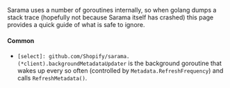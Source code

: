 Sarama uses a number of goroutines internally, so when golang dumps a stack trace (hopefully not because Sarama itself has crashed) this page provides a quick guide of what is safe to ignore.

#### Common

- `[select]: github.com/Shopify/sarama.(*client).backgroundMetadataUpdater` is the background goroutine that wakes up every so often (controlled by `Metadata.RefreshFrequency`) and calls `RefreshMetadata()`.